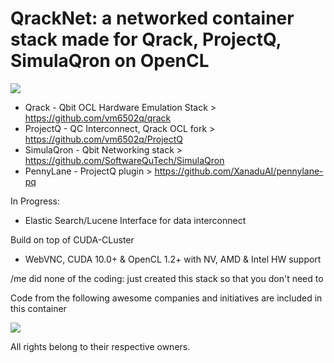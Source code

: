 # QrackNet: a networked container stack made for Qrack, ProjectQ, SimulaQron on OpenCL

![](https://img.shields.io/docker/automated/jrottenberg/ffmpeg.svg)

- Qrack - Qbit OCL Hardware Emulation Stack > https://github.com/vm6502q/qrack
- ProjectQ - QC Interconnect, Qrack OCL fork > https://github.com/vm6502q/ProjectQ
- SimulaQron - Qbit Networking stack > https://github.com/SoftwareQuTech/SimulaQron
- PennyLane - ProjectQ plugin > https://github.com/XanaduAI/pennylane-pq

In Progress:
- Elastic Search/Lucene Interface for data interconnect

Build on top of CUDA-CLuster
- WebVNC, CUDA 10.0+ & OpenCL 1.2+ with NV, AMD & Intel HW support

/me did none of the coding: just created this stack so that you don't need to

Code from the following awesome companies and initiatives are included in this container

![](https://user-images.githubusercontent.com/12692227/57654809-61c07f00-75d5-11e9-9005-38d60d8d4db4.png)

All rights belong to their respective owners.
